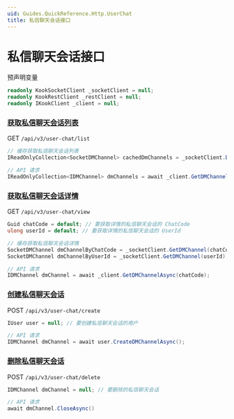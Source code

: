 ```yaml
---
uid: Guides.QuickReference.Http.UserChat
title: 私信聊天会话接口
---
```


# 私信聊天会话接口

预声明变量

```csharp
readonly KookSocketClient _socketClient = null;
readonly KookRestClient _restClient = null;
readonly IKookClient _client = null;
```

### [获取私信聊天会话列表]

GET `/api/v3/user-chat/list`

```csharp
// 缓存获取私信聊天会话列表
IReadOnlyCollection<SocketDMChannel> cachedDmChannels = _socketClient.DMChannels;

// API 请求
IReadOnlyCollection<IDMChannel> dmChannels = await _client.GetDMChannelsAsync();
```

### [获取私信聊天会话详情]

GET `/api/v3/user-chat/view`

```csharp
Guid chatCode = default; // 要获取详情的私信聊天会话的 ChatCode
ulong userId = default; // 要获取详情的私信聊天会话的 UserId

// 缓存获取私信聊天会话详情
SocketDMChannel dmChannelByChatCode = _socketClient.GetDMChannel(chatCode);
SocketDMChannel dmChannelByUserId = _socketClient.GetDMChannel(userId);

// API 请求
IDMChannel dmChannel = await _client.GetDMChannelAsync(chatCode);
```

### [创建私信聊天会话]

POST `/api/v3/user-chat/create`

```csharp
IUser user = null; // 要创建私信聊天会话的用户

// API 请求
IDMChannel dmChannel = await user.CreateDMChannelAsync();
```

### [删除私信聊天会话]

POST `/api/v3/user-chat/delete`

```csharp
IDMChannel dmChannel = null; // 要删除的私信聊天会话

// API 请求
await dmChannel.CloseAsync()
```

[获取私信聊天会话列表]: https://developer.kookapp.cn/doc/http/channel-user#获取私信聊天会话列表
[获取私信聊天会话详情]: https://developer.kookapp.cn/doc/http/channel-user#获取私信聊天会话详情
[创建私信聊天会话]: https://developer.kookapp.cn/doc/http/channel-user#创建私信聊天会话
[删除私信聊天会话]: https://developer.kookapp.cn/doc/http/channel-user#删除私信聊天会话
